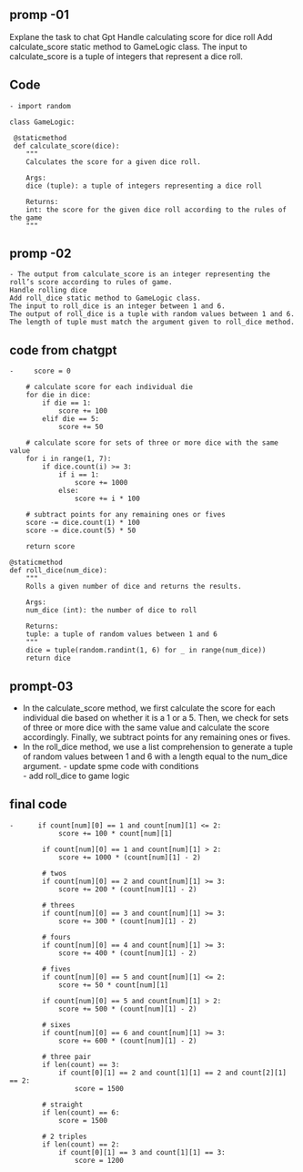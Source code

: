 ## promp -01 
 Explane the task to chat Gpt 
 Handle calculating score for dice roll
 Add calculate_score static method to GameLogic class.
 The input to calculate_score is a tuple of integers that represent a dice roll.

## Code
    - import random

    class GameLogic:
    
     @staticmethod
     def calculate_score(dice):
        """
        Calculates the score for a given dice roll.
        
        Args:
        dice (tuple): a tuple of integers representing a dice roll
        
        Returns:
        int: the score for the given dice roll according to the rules of the game
        """
    
## promp -02 
    - The output from calculate_score is an integer representing the roll’s score according to rules of game.
    Handle rolling dice
    Add roll_dice static method to GameLogic class.
    The input to roll_dice is an integer between 1 and 6.
    The output of roll_dice is a tuple with random values between 1 and 6.
    The length of tuple must match the argument given to roll_dice method.

## code from chatgpt 
    -     score = 0
        
        # calculate score for each individual die
        for die in dice:
            if die == 1:
                score += 100
            elif die == 5:
                score += 50
        
        # calculate score for sets of three or more dice with the same value
        for i in range(1, 7):
            if dice.count(i) >= 3:
                if i == 1:
                    score += 1000
                else:
                    score += i * 100
        
        # subtract points for any remaining ones or fives
        score -= dice.count(1) * 100
        score -= dice.count(5) * 50
        
        return score
    
    @staticmethod
    def roll_dice(num_dice):
        """
        Rolls a given number of dice and returns the results.
        
        Args:
        num_dice (int): the number of dice to roll
        
        Returns:
        tuple: a tuple of random values between 1 and 6
        """
        dice = tuple(random.randint(1, 6) for _ in range(num_dice))
        return dice
## prompt-03
   - In the calculate_score method, we first calculate the score for each individual die based on whether it is a 1 or a 5. Then, we check for sets of three or more dice with the same value and calculate the score accordingly. Finally, we subtract points for any remaining ones or fives.
   - In the roll_dice method, we use a list comprehension to generate a tuple of random values between 1 and 6 with a length equal to the num_dice argument.
    - update spme code with conditions         
    - add roll_dice to game logic
    
## final code
    -      if count[num][0] == 1 and count[num][1] <= 2:
                score += 100 * count[num][1]

            if count[num][0] == 1 and count[num][1] > 2:
                score += 1000 * (count[num][1] - 2)
                
            # twos
            if count[num][0] == 2 and count[num][1] >= 3:
                score += 200 * (count[num][1] - 2)

            # threes
            if count[num][0] == 3 and count[num][1] >= 3:
                score += 300 * (count[num][1] - 2)

            # fours
            if count[num][0] == 4 and count[num][1] >= 3:
                score += 400 * (count[num][1] - 2)

            # fives
            if count[num][0] == 5 and count[num][1] <= 2:
                score += 50 * count[num][1]

            if count[num][0] == 5 and count[num][1] > 2:
                score += 500 * (count[num][1] - 2)

            # sixes
            if count[num][0] == 6 and count[num][1] >= 3:
                score += 600 * (count[num][1] - 2)

            # three pair
            if len(count) == 3:
                if count[0][1] == 2 and count[1][1] == 2 and count[2][1] == 2:
                    score = 1500

            # straight
            if len(count) == 6:
                score = 1500

            # 2 triples
            if len(count) == 2:
                if count[0][1] == 3 and count[1][1] == 3:
                    score = 1200  